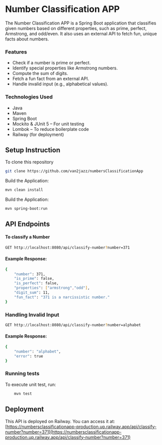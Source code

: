 # Number Classification APP

The Number Classification APP is a Spring Boot application that classifies given numbers based on different properties, such as prime, perfect, Armstrong, and odd/even. It also uses an external API to fetch fun, unique facts about numbers.

### Features

+ Check if a number is prime or perfect.
+ Identify special properties like Armstrong numbers.
+ Compute the sum of digits.
+ Fetch a fun fact from an external API.
+ Handle invalid input (e.g., alphabetical values).
  
### Technologies Used

+ Java
+ Maven 
+ Spring Boot
+ Mockito & JUnit 5 – For unit testing
+ Lombok – To reduce boilerplate code
+ Railway (for deployment)



  
## Setup Instruction

To clone this repository

```bash
git clone https://github.com/van2jazz/numbersClassificationApp
```

Build the Application:

```bash
mvn clean install
```

Build the Application:

```bash
mvn spring-boot:run
```


## API Endpoints
#### To classify a Number

```bash
GET http://localhost:8080/api/classify-number?number=371
```
#### Example Response:
```bash
{
    "number": 371,
    "is_prime": false,
    "is_perfect": false,
    "properties": ["armstrong","odd"],
    "digit_sum": 11,
    "fun_fact": "371 is a narcissistic number."
}
```

### Handling Invalid Input
```bash
GET http://localhost:8080/api/classify-number?number=alphabet
```
#### Example Response:
```bash
{
    "number": "alphabet",
    "error": true
}
```

### Running tests
To execute unit test, run:
```bash
    mvn test
```

## Deployment
This API is deployed on Railway. You can access it at:
[https://numbersclassificationapp-production.up.railway.app/api/classify-number?number=371](https://numbersclassificationapp-production.up.railway.app/api/classify-number?number=371)


